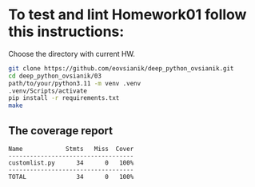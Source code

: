 # To test and lint Homework01 follow this instructions:

Choose the directory with current HW.
```sh
git clone https://github.com/eovsianik/deep_python_ovsianik.git
cd deep_python_ovsianik/03
path/to/your/python3.11 -m venv .venv
.venv/Scripts/activate
pip install -r requirements.txt
make
```
## The coverage report
```
Name            Stmts   Miss  Cover
-----------------------------------
customlist.py      34      0   100%
-----------------------------------
TOTAL              34      0   100%
```